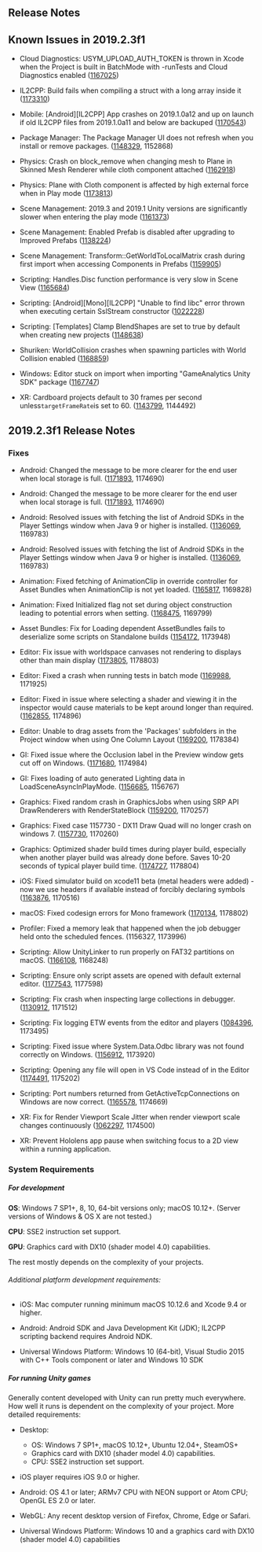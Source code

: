 ## Release Notes

## Known Issues in 2019.2.3f1

-   Cloud Diagnostics: USYM_UPLOAD_AUTH_TOKEN is thrown in Xcode when the Project is built in BatchMode with -runTests and Cloud Diagnostics enabled ([1167025](https://issuetracker.unity3d.com/issues/usym-upload-auth-token-is-thrown-in-xcode-when-the-project-is-built-in-batchmode-with-runtests-and-cloud-diagnostics-enabled))

-   IL2CPP: Build fails when compiling a struct with a long array inside it ([1173310](https://issuetracker.unity3d.com/issues/il2cpp-build-fails-when-compiling-a-struct-with-a-long-array-inside-it))

-   Mobile: \[Android\]\[IL2CPP\] App crashes on 2019.1.0a12 and up on launch if old IL2CPP files from 2019.1.0a11 and below are backuped ([1170543](https://issuetracker.unity3d.com/issues/android-il2cpp-app-crashes-on-2019-dot-1-0a12-and-up-on-launch-if-old-il2cpp-files-from-2019-dot-1-0a11-and-below-are-backuped))

-   Package Manager: The Package Manager UI does not refresh when you install or remove packages. ([1148329](https://issuetracker.unity3d.com/issues/the-package-manager-ui-does-not-refresh-when-packages-are-installed-or-removed), 1152868)

-   Physics: Crash on block_remove when changing mesh to Plane in Skinned Mesh Renderer while cloth component attached ([1162918](https://issuetracker.unity3d.com/issues/crash-on-block-remove-when-changing-mesh-to-plane-in-skinned-mesh-renderer-while-cloth-component-attached))

-   Physics: Plane with Cloth component is affected by high external force when in Play mode ([1173813](https://issuetracker.unity3d.com/issues/gameobject-with-cloth-component-is-affected-by-high-external-force-when-in-play-mode))

-   Scene Management: 2019.3 and 2019.1 Unity versions are significantly slower when entering the play mode ([1161373](https://issuetracker.unity3d.com/issues/2019-dot-3-and-2019-dot-1-streams-are-significantly-slower-when-entering-the-play-mode))

-   Scene Management: Enabled Prefab is disabled after upgrading to Improved Prefabs ([1138224](https://issuetracker.unity3d.com/issues/enabled-prefab-is-disabled-after-upgrading-to-improved-prefabs))

-   Scene Management: Transform::GetWorldToLocalMatrix crash during first import when accessing Components in Prefabs ([1159905](https://issuetracker.unity3d.com/issues/transform-getworldtolocalmatrix-crash-during-first-import-when-accessing-components-in-prefabs))

-   Scripting: Handles.Disc function performance is very slow in Scene View ([1165684](https://issuetracker.unity3d.com/issues/handles-dot-disc-function-performance-is-very-slow-in-scene-view))

-   Scripting: \[Android\]\[Mono\]\[IL2CPP\] \"Unable to find libc\" error thrown when executing certain SslStream constructor ([1022228](https://issuetracker.unity3d.com/issues/android-mono-il2cpp-unable-to-find-libc-error-thrown-when-executing-certain-sslstream-constructor))

-   Scripting: \[Templates\] Clamp BlendShapes are set to true by default when creating new projects ([1148638](https://issuetracker.unity3d.com/issues/templates-clamp-blendshapes-are-set-to-true-by-default-when-creating-new-projects))

-   Shuriken: WorldCollision crashes when spawning particles with World Collision enabled ([1168859](https://issuetracker.unity3d.com/issues/worldcollision-crashes-when-spawning-particles-with-world-collision-enabled))

-   Windows: Editor stuck on import when importing \"GameAnalytics Unity SDK\" package ([1167747](https://issuetracker.unity3d.com/issues/editor-stuck-on-import-when-importing-gameanalytics-unity-sdk-package))

-   XR: Cardboard projects default to 30 frames per second unless` targetFrameRate `is set to 60. ([1143799](https://issuetracker.unity3d.com/issues/cardboard-projects-default-to-30fps), 1144492)

## 2019.2.3f1 Release Notes

### Fixes

-   Android: Changed the message to be more clearer for the end user when local storage is full. ([1171893](https://issuetracker.unity3d.com/issues/custom-failed-to-extract-resources-needed-by-il2cpp-error-message-when-local-storage-is-full), 1174690)

-   Android: Changed the message to be more clearer for the end user when local storage is full. ([1171893](https://issuetracker.unity3d.com/issues/custom-failed-to-extract-resources-needed-by-il2cpp-error-message-when-local-storage-is-full), 1174690)

-   Android: Resolved issues with fetching the list of Android SDKs in the Player Settings window when Java 9 or higher is installed. ([1136069](https://issuetracker.unity3d.com/issues/cannot-build-android-player-if-the-colour-space-is-set-to-linear), 1169783)

-   Android: Resolved issues with fetching the list of Android SDKs in the Player Settings window when Java 9 or higher is installed. ([1136069](https://issuetracker.unity3d.com/issues/cannot-build-android-player-if-the-colour-space-is-set-to-linear), 1169783)

-   Animation: Fixed fetching of AnimationClip in override controller for Asset Bundles when AnimationClip is not yet loaded. ([1165817](https://issuetracker.unity3d.com/issues/animation-absence-of-root-motion-when-gameobject-is-loaded-from-assest-bundle-and-override-controller-is-in-use), 1169828)

-   Animation: Fixed Initialized flag not set during object construction leading to potential errors when setting. ([1168475](https://issuetracker.unity3d.com/issues/animation-error-is-thrown-when-calling-animator-dot-keepanimatorcontrollerstateondisable-on-an-inactive-gameobject), 1169799)

-   Asset Bundles: Fix for Loading dependent AssetBundles fails to deserialize some scripts on Standalone builds ([1154172](https://issuetracker.unity3d.com/issues/loading-dependent-assetbundles-fails-to-deserialize-some-scripts-on-standalone-builds), 1173948)

-   Editor: Fix issue with worldspace canvases not rendering to displays other than main display ([1173805](https://issuetracker.unity3d.com/issues/canvas-components-are-not-rendered-in-displays-that-are-not-display-1-dot-when-render-mode-is-set-to-world-space), 1178803)

-   Editor: Fixed a crash when running tests in batch mode ([1169988](https://issuetracker.unity3d.com/issues/dispatch-semaphore-dispose-crashes-when-running-tests-in-batch-mode), 1171925)

-   Editor: Fixed in issue where selecting a shader and viewing it in the inspector would cause materials to be kept around longer than required. ([1162855](https://issuetracker.unity3d.com/issues/material-leak-with-a-custom-render-pipeline-when-selecting-a-shader-in-the-project-view-and-having-the-inspector-window-open), 1174896)

-   Editor: Unable to drag assets from the \'Packages\' subfolders in the Project window when using One Column Layout ([1169200](https://issuetracker.unity3d.com/issues/unable-to-drag-assets-from-the-packages-subfolders-in-the-project-window-when-using-one-column-layout), 1178384)

-   GI: Fixed issue where the Occlusion label in the Preview window gets cut off on Windows. ([1171680](https://issuetracker.unity3d.com/issues/global-illumination-text-gets-clipped-in-baked-lightmap-preview-window-when-lightmap-culling-option-is-selected), 1174984)

-   GI: Fixes loading of auto generated Lighting data in LoadSceneAsyncInPlayMode. ([1156685](https://issuetracker.unity3d.com/issues/no-lighting-when-loading-with-loadsceneasyncinplaymode-into-a-scene-with-auto-lighting-in-editor), 1156767)

-   Graphics: Fixed random crash in GraphicsJobs when using SRP API DrawRenderers with RenderStateBlock ([1159200](https://issuetracker.unity3d.com/issues/srp-causes-crashes-100-percent-when-running-with-graphics-jobs-enabled), 1170257)

-   Graphics: Fixed case 1157730 - DX11 Draw Quad will no longer crash on windows 7. ([1157730](https://issuetracker.unity3d.com/issues/windows-7-player-crashes-on-pal-memory-free-when-using-camera-with-clear-flags-set-to-dont-clear), 1170260)

-   Graphics: Optimized shader build times during player build, especially when another player build was already done before. Saves 10-20 seconds of typical player build time. ([1174727](https://issuetracker.unity3d.com/issues/build-shader-variants-compliation-takes-additional-time-when-building-a-project), 1178804)

-   iOS: Fixed simulator build on xcode11 beta (metal headers were added) - now we use headers if available instead of forcibly declaring symbols ([1163876](https://issuetracker.unity3d.com/issues/ios-the-multi-definition-errors-are-thrown-when-building-for-simulator-on-xcode-11-beta), 1170516)

-   macOS: Fixed codesign errors for Mono framework ([1170134](https://issuetracker.unity3d.com/issues/cannot-distribute-macos-builds-codesign-errors-on-monobleedingedge-framework), 1178802)

-   Profiler: Fixed a memory leak that happened when the job debugger held onto the scheduled fences. (1156327, 1173996)

-   Scripting: Allow UnityLinker to run properly on FAT32 partitions on macOS. ([1166108](https://issuetracker.unity3d.com/issues/il2cpp-unity-dot-app-slash-contents-slash-il2cpp-slash-build-slash-unitylinker-dot-exe-fails-to-run-when-building-from-fat32-on-macos), 1168248)

-   Scripting: Ensure only script assets are opened with default external editor. ([1177543](https://issuetracker.unity3d.com/issues/scene-files-are-being-opened-with-a-script-editor-instead-of-being-opened-by-unity-editor), 1177598)

-   Scripting: Fix crash when inspecting large collections in debugger. ([1130912](https://issuetracker.unity3d.com/issues/hard-crash-when-inspecting-entities-in-visual-studio-debug-mode), 1171512)

-   Scripting: Fix logging ETW events from the editor and players ([1084396](https://issuetracker.unity3d.com/issues/uwp-etw-logging-silently-fails-in-with-il2cpp-scripting-backend), 1173495)

-   Scripting: Fixed issue where System.Data.Odbc library was not found correctly on Windows. ([1156912](https://issuetracker.unity3d.com/issues/an-exception-is-raised-when-using-system-dot-data-dot-odbc), 1173920)

-   Scripting: Opening any file will open in VS Code instead of in the Editor ([1174491](https://issuetracker.unity3d.com/issues/vscode-editor-opening-any-file-will-open-in-vs-code-instead-of-in-the-editor), 1175202)

-   Scripting: Port numbers returned from GetActiveTcpConnections on Windows are now correct. ([1165578](https://issuetracker.unity3d.com/issues/ipglobalproperties-dot-getactivetcpconnections-return-different-port-numbers-when-compared-to-cli-netstat-a-output), 1174669)

-   XR: Fix for Render Viewport Scale Jitter when render viewport scale changes continuously ([1062297](https://issuetracker.unity3d.com/issues/render-scale-jitter-render-scale-changes-that-occur-continuously), 1174500)

-   XR: Prevent Hololens app pause when switching focus to a 2D view within a running application.

### System Requirements

##### For development

**OS**: Windows 7 SP1+, 8, 10, 64-bit versions only; macOS 10.12+. (Server versions of Windows & OS X are not tested.)

**CPU**: SSE2 instruction set support.

**GPU**: Graphics card with DX10 (shader model 4.0) capabilities.

The rest mostly depends on the complexity of your projects.

###### Additional platform development requirements:

-   iOS: Mac computer running minimum macOS 10.12.6 and Xcode 9.4 or higher.

-   Android: Android SDK and Java Development Kit (JDK); IL2CPP scripting backend requires Android NDK.

-   Universal Windows Platform: Windows 10 (64-bit), Visual Studio 2015 with C++ Tools component or later and Windows 10 SDK

##### For running Unity games

Generally content developed with Unity can run pretty much everywhere. How well it runs is dependent on the complexity of your project. More detailed requirements:

-   Desktop:

    -   OS: Windows 7 SP1+, macOS 10.12+, Ubuntu 12.04+, SteamOS+
    -   Graphics card with DX10 (shader model 4.0) capabilities.
    -   CPU: SSE2 instruction set support.

-   iOS player requires iOS 9.0 or higher.

-   Android: OS 4.1 or later; ARMv7 CPU with NEON support or Atom CPU; OpenGL ES 2.0 or later.

-   WebGL: Any recent desktop version of Firefox, Chrome, Edge or Safari.

-   Universal Windows Platform: Windows 10 and a graphics card with DX10 (shader model 4.0) capabilities
